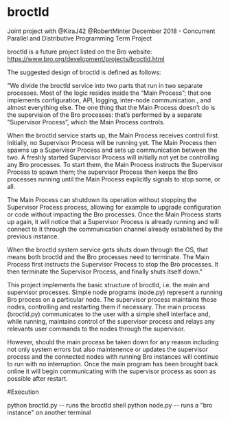 # broctld

Joint project with @KiraJ42 @RobertMinter
December 2018 - Concurrent Parallel and Distributive Programming 
Term Project 

broctld is a future project listed on the Bro website: https://www.bro.org/development/projects/broctld.html

The suggested design of broctld is defined as follows:

"We divide the broctld service into two parts that run in two separate processes. Most of the logic resides inside the “Main Process”; that one implements configuration, API, logging, inter-node communication., and almost everything else. The one thing that the Main Process doesn’t do is the supervision of the Bro processes: that’s performed by a separate “Supervisor Process”, which the Main Process controls.

When the broctld service starts up, the Main Process receives control first. Initially, no Supervisor Process will be running yet. The Main Process then spawns up a Supervisor Process and sets up communication between the two. A freshly started Supervisor Process will initially not yet be controlling any Bro processes. To start them, the Main Process instructs the Supervisor Process to spawn them; the supervisor Process then keeps the Bro processes running until the Main Process explicitly signals to stop some, or all.

The Main Process can shutdown its operation without stopping the Supervisor Process process, allowing for example to upgrade configuration or code without impacting the Bro processes. Once the Main Process starts up again, it will notice that a Supervisor Process is already running and will connect to it through the communication channel already established by the previous instance.

When the broctld system service gets shuts down through the OS, that means both broctld and the Bro processes need to terminate. The Main Process first instructs the Supervisor Process to stop the Bro processes. It then terminate the Supervisor Process, and finally shuts itself down."

This project implements the basic structure of broctld, i.e. the main and supervisor processes. Simple node programs (node.py) represent a running Bro process on a particular node. The supervisor process maintains those nodes, controlling and restarting them if necessary. The main process (broctld.py) communicates to the user with a simple shell interface and, while running, maintains control of the supervisor process and relays any relevants user commands to the nodes through the supervisor. 

However, should the main process be taken down for any reason including not only system errors but also maintenence or updates the supervisor process and the connected nodes with running Bro instances will continue to run with no interruption. Once the main program has been brought back online it will begin communicating with the supervisor process as soon as possible after restart. 

#Execution

python broctld.py       -- runs the broctld shell
python node.py          -- runs a "bro instance" on another terminal
